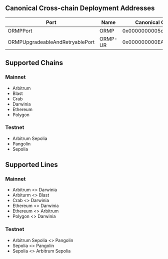 ## Canonical Cross-chain Deployment Addresses
| Port                            |   Name     |  Canonical Cross-chain Deployment Address  |
|---------------------------------|------------|--------------------------------------------|
| ORMPPort                        |   ORMP     | 0x0000000005d961F950adA391C1511c92bbc64D9F |
| ORMPUpgradeableAndRetryablePort |   ORMP-UR  | 0x000000000EA450D971d3A68c754Fb5C212d3101b |

## Supported Chains
### Mainnet
- Arbitrum
- Blast
- Crab
- Darwinia
- Ethereum
- Polygon

### Testnet
- Arbitrum Sepolia
- Pangolin
- Sepolia

## Supported Lines
### Mainnet
- Arbitrum <> Darwinia
- Arbiturm <> Blast
- Crab <> Darwinia
- Ethereum <> Darwinia
- Ethereum <> Arbitrum
- Polygon <> Darwinia

### Testnet
- Arbitrum Sepolia <> Pangolin
- Sepolia <> Pangolin
- Sepolia <> Arbitrum Sepolia
